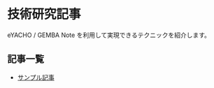 # 技術研究記事
eYACHO / GEMBA Note を利用して実現できるテクニックを紹介します。
<!-- 技術寄りの記事 -->

## 記事一覧
- [サンプル記事](./sample/sample.md)